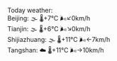 Today weather:  
Beijing: 🌫  🌡️+7°C 🌬️↙0km/h  
Tianjin: 🌫  🌡️+6°C 🌬️↘0km/h  
Shijiazhuang: 🌫  🌡️+11°C 🌬️←7km/h  
Tangshan: ☁️ 🌡️+11°C 🌬️→10km/h  
